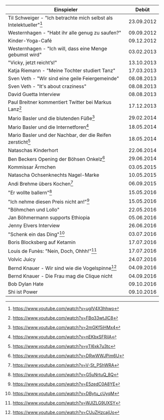Einspieler | Debüt | 
-------|------|
Til Schweiger - "Ich betrachte mich selbst als Intelektueller"[^1]|23.09.2012
Westernhagen - "Habt ihr alle genug zu saufen?" |09.09.2012
Kinder-Yoga-Café  | 09.12.2012
Westernhagen - "Ich will, dass eine Menge gebumst wird" | 03.02.2013
"Vicky, jetzt reicht’s!" | 13.10.2013
Katja Riemann - "Meine Tochter studiert Tanz" | 17.03.2013
Sven Veth - "Wir sind eine geile Feiergemeinde" | 08.08.2013
Sven Veth - "It's about craziness" | 08.08.2013
David Guetta Interview | 08.08.2013
Paul Breitner kommentiert Twitter bei Markus Lanz[^2] | 17.12.2013
Mario Basler und die blutenden Füße[^3] | 29.02.2014
Mario Basler und die Internetforen[^4] | 18.05.2014
Mario Basler und der Nachbar, der die Reifen zersticht[^5] | 18.05.2014
Nataschas Kinderhort | 22.06.2014
Ben Beckers Opening der Böhsen Onkelz[^6] | 29.06.2014
Kommissar Ärmchen | 03.05.2015
Natascha Ochsenknechts Nagel-Marke | 10.05.2015
Andi Brehme übers Kochen[^7] | 06.09.2015
"Er wollte ballern"[^8] | 15.05.2016
"Ich nehme diesen Preis nicht an!"[^9] | 15.05.2016
"Böhmchen und Lollo" | 22.05.2016
Jan Böhmermann supports Ethiopia | 05.06.2016
Jenny Elvers Interview | 26.06.2016
"Schenk ein das Ding"[^10] | 03.07.2016
Boris Blocksberg auf Ketamin | 17.07.2016
Louis de Funès: "Nein, Doch, Ohhh!"[^11] | 17.07.2016
Volvic Juicy | 24.07.2016
Bernd Knauer - Wir sind wie die Vogelspinne[^12] | 04.09.2016
Bernd Knauer - Die Frau mag die Clique nicht | 04.09.2016
Bob Dylan Hate | 09.10.2016
Shi ist Power | 09.10.2016

[^1]: https://www.youtube.com/watch?v=uglV4X3hhwo
[^2]: https://www.youtube.com/watch?v=FBq33wtJlC8
[^3]: https://www.youtube.com/watch?v=2mGKf5iHMx4
[^4]: https://www.youtube.com/watch?v=nEKbxSFRilA
[^5]: https://www.youtube.com/watch?v=yTI6xk7u3tc
[^6]: https://www.youtube.com/watch?v=DRwWWJPim6U
[^7]: https://www.youtube.com/watch?v=V-St_PShWRA
[^8]: https://www.youtube.com/watch?v=G5uNrtuQ_8Q
[^9]: https://www.youtube.com/watch?v=E5zedC0A8YE
[^10]: https://www.youtube.com/watch?v=DBytu_cUyqM
[^11]: https://www.youtube.com/watch?v=WJlZLG9UXSY
[^12]: https://www.youtube.com/watch?v=CUuZHzcajUo
